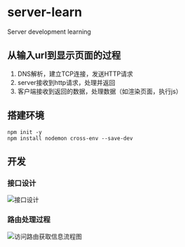 # server-learn
Server development learning

## 从输入url到显示页面的过程

1. DNS解析，建立TCP连接，发送HTTP请求
2. server接收到http请求，处理并返回
3. 客户端接收到返回的数据，处理数据（如渲染页面，执行js）

## 搭建环境

```shell
npm init -y
npm install nodemon cross-env --save-dev

```

## 开发

### 接口设计

![接口设计](E:\study\StudyProjects\server-learn\learn-pic\接口设计.png)

### 路由处理过程

![访问路由获取信息流程图](E:\study\StudyProjects\server-learn\learn-pic\访问路由获取信息流程图.png)

